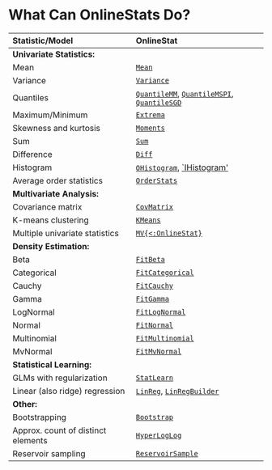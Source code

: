 # What Can OnlineStats Do?

| Statistic/Model                    | OnlineStat                 |
|:-----------------------------------|:---------------------------|
| **Univariate Statistics:**         |                            |
| Mean                               | [`Mean`](@ref)             |
| Variance                           | [`Variance`](@ref)         |
| Quantiles                 | [`QuantileMM`](@ref), [`QuantileMSPI`](@ref), [`QuantileSGD`](@ref)|
| Maximum/Minimum                    | [`Extrema`](@ref)          |
| Skewness and kurtosis              | [`Moments`](@ref)          |
| Sum                                | [`Sum`](@ref)              |
| Difference                         | [`Diff`](@ref)             |
| Histogram                          | [`OHistogram`](@ref), [`IHistogram'](@ref) |
| Average order statistics           | [`OrderStats`](@ref)  |
| **Multivariate Analysis:**         |                            |
| Covariance matrix                  | [`CovMatrix`](@ref)        |
| K-means clustering                 | [`KMeans`](@ref)           |
| Multiple univariate statistics     | [`MV{<:OnlineStat}`](@ref) |
| **Density Estimation:**            |                            |
| Beta                               | [`FitBeta`](@ref)          |
| Categorical                        | [`FitCategorical`](@ref)   |
| Cauchy                             | [`FitCauchy`](@ref)        |
| Gamma                              | [`FitGamma`](@ref)         |
| LogNormal                          | [`FitLogNormal`](@ref)     |
| Normal                             | [`FitNormal`](@ref)        |
| Multinomial                        | [`FitMultinomial`](@ref)   |
| MvNormal                           | [`FitMvNormal`](@ref)      |
| **Statistical Learning:**          |                            |
| GLMs with regularization           | [`StatLearn`](@ref)        |
| Linear (also ridge) regression     | [`LinReg`](@ref), [`LinRegBuilder`](@ref) |
| **Other:**                         |                            |
| Bootstrapping                      | [`Bootstrap`](@ref)        |
| Approx. count of distinct elements | [`HyperLogLog`](@ref)      |
| Reservoir sampling                 | [`ReservoirSample`](@ref)  |
